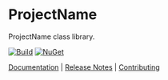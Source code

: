 # ProjectName

ProjectName class library.

[![Build](https://github.com/ejball/RepoName/workflows/Build/badge.svg)](https://github.com/ejball/RepoName/actions?query=workflow%3ABuild) [![NuGet](https://img.shields.io/nuget/v/ProjectName.svg)](https://www.nuget.org/packages/ProjectName)

[Documentation](https://ejball.com/RepoName/) | [Release Notes](ReleaseNotes.md) | [Contributing](CONTRIBUTING.md)
